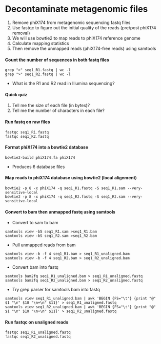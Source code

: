 # Decontaminate metagenomic files

1. Remove phiX174 from metagenomic sequencing fastq files
2. Use fastqc to figure out the initial quality of the reads (pre/post phiX174 removal)
2. We will use bowtie2 to map reads to phiX174 reference genome
3. Calculate mapping statistics
4. Then remove the unmapped reads (phiX174-free reads) using samtools

#### Count the number of sequences in both fastq files

```grep ">" seq1_R1.fastq | wc -l```<br/>
```grep ">" seq1_R2.fastq | wc -l```

- What is the R1 and R2 read in Illumina sequencing?

#### Quick quiz
1. Tell me the size of each file (in bytes)?
2. Tell me the number of characters in each file?

#### Run fastq on raw files

```fastqc seq1_R1.fastq```<br/>
```fastqc seq1_R2.fastq```

#### Format phiX174 into a bowtie2 database

```bowtie2-build phiX174.fa phiX174```

- Produces 6 database files

#### Map reads to phiX174 database using bowtie2 (local alignment)

```bowtie2 -p 8 -x phiX174 -q seq1_R1.fastq -S seq1_R1.sam --very-sensitive-local```<br/>
```bowtie2 -p 8 -x phiX174 -q seq1_R2.fastq -S seq1_R2.sam --very-sensitive-local```

#### Convert to bam then unmapped fastq using samtools

- Convert to sam to bam

```samtools view -bS seq1_R1.sam >seq1_R1.bam```<br/>
```samtools view -bS seq1_R2.sam >seq1_R2.bam```

- Pull unmapped reads from bam

```samtools view -b -f 4 seq1_R1.bam > seq1_R1_unaligned.bam```<br/>
```samtools view -b -f 4 seq1_R2.bam > seq1_R2_unaligned.bam```

- Convert bam into fastq

```samtools bam2fq seq1_R1_unaligned.bam > seq1_R1_unaligned.fastq```<br/>
```samtools bam2fq seq1_R2_unaligned.bam > seq1_R2_unaligned.fastq```

- Try grep parser for samtools bam into fastq

```samtools view seq1_R1_unaligned.bam | awk 'BEGIN {FS="\t"} {print "@" $1 "\n" $10 "\n+\n" $11}' > seq1_R1_unaligned.fastq```<br/>
```samtools view seq1_R2_unaligned.bam | awk 'BEGIN {FS="\t"} {print "@" $1 "\n" $10 "\n+\n" $11}' > seq1_R2_unaligned.fastq```

#### Run fastqc on unaligned reads

```fastqc seq1_R1_unaligned.fastq```<br/>
```fastqc seq1_R2_unaligned.fastq```

